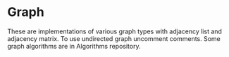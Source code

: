 # Graph

These are implementations of various graph types with adjacency list and adjacency matrix. To use undirected graph uncomment comments. Some graph algorithms are in Algorithms repository.
